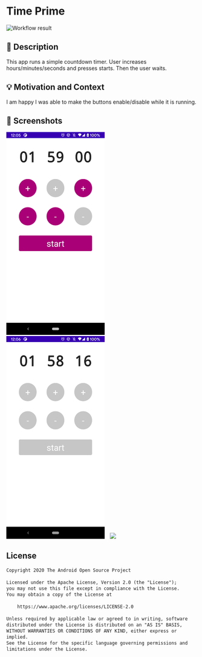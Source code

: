 # Time Prime

<!--- Replace <OWNER> with your Github Username and <REPOSITORY> with the name of your repository. -->
<!--- You can find both of these in the url bar when you open your repository in github. -->
![Workflow result](https://github.com/dustmachine/android-dev-challenge-compose-2/workflows/Check/badge.svg)


## :scroll: Description
This app runs a simple countdown timer. 
User increases hours/minutes/seconds and presses starts.
Then the user waits.


## :bulb: Motivation and Context
<!--- Optionally point readers to interesting parts of your submission. -->
<!--- What are you especially proud of? -->
I am happy I was able to make the buttons enable/disable while it is running.

## :camera_flash: Screenshots
<!-- You can add more screenshots here if you like -->
<img src="/results/screenshot_1.png" width="260">&emsp;<img src="/results/screenshot_2.png" width="260">&emsp;<img src="/results/video.mp4" width="260">

## License
```
Copyright 2020 The Android Open Source Project

Licensed under the Apache License, Version 2.0 (the "License");
you may not use this file except in compliance with the License.
You may obtain a copy of the License at

    https://www.apache.org/licenses/LICENSE-2.0

Unless required by applicable law or agreed to in writing, software
distributed under the License is distributed on an "AS IS" BASIS,
WITHOUT WARRANTIES OR CONDITIONS OF ANY KIND, either express or implied.
See the License for the specific language governing permissions and
limitations under the License.
```
